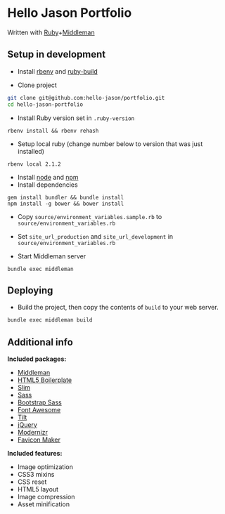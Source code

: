 # Hello Jason Portfolio

Written with [Ruby](https://www.ruby-lang.org/en/)+[Middleman](http://middlemanapp.com)

## Setup in development

* Install [rbenv](https://github.com/sstephenson/rbenv) and [ruby-build](https://github.com/sstephenson/ruby-build#installing-as-an-rbenv-plugin-recommended)

* Clone project

```bash
git clone git@github.com:hello-jason/portfolio.git
cd hello-jason-portfolio
```

* Install Ruby version set in `.ruby-version`

```
rbenv install && rbenv rehash
```

* Setup local ruby (change number below to version that was just installed)

```
rbenv local 2.1.2
```

* Install [node](http://nodejs.org/) and [npm](https://github.com/npm/npm)
* Install dependencies

```
gem install bundler && bundle install
npm install -g bower && bower install
```

* Copy `source/environment_variables.sample.rb` to `source/environment_variables.rb`
* Set `site_url_production` and `site_url_development` in `source/environment_variables.rb`

* Start Middleman server

```
bundle exec middleman
```

## Deploying

* Build the project, then copy the contents of `build` to your web server.

```bash
bundle exec middleman build
```

## Additional info

**Included packages:**

* [Middleman](http://middlemanapp.com/)
* [HTML5 Boilerplate](http://html5boilerplate.com/)
* [Slim](http://slim-lang.com/)
* [Sass](http://sass-lang.com/)
* [Bootstrap Sass](https://github.com/twbs/bootstrap-sass)
* [Font Awesome](http://fontawesome.io)
* [Tilt](https://github.com/rtomayko/tilt)
* [jQuery](http://jquery.com/)
* [Modernizr](http://modernizr.com/)
* [Favicon Maker](https://github.com/follmann/middleman-favicon-maker)

**Included features:**

* Image optimization
* CSS3 mixins
* CSS reset
* HTML5 layout
* Image compression
* Asset minification
